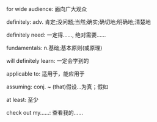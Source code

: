 for wide audience: 面向广大观众

definitely: adv. 肯定;没问题;当然;确实;确切地;明确地;清楚地


definitely need: 一定得……, 绝对需要……

fundamentals: n.基础;基本原则(或原理)

will definitely learn: 一定会学到的

applicable to: 适用于，能应用于

assuming: conj. ~ (that)假设…为真；假如

at least: 至少

check out my……: 查看我的……

